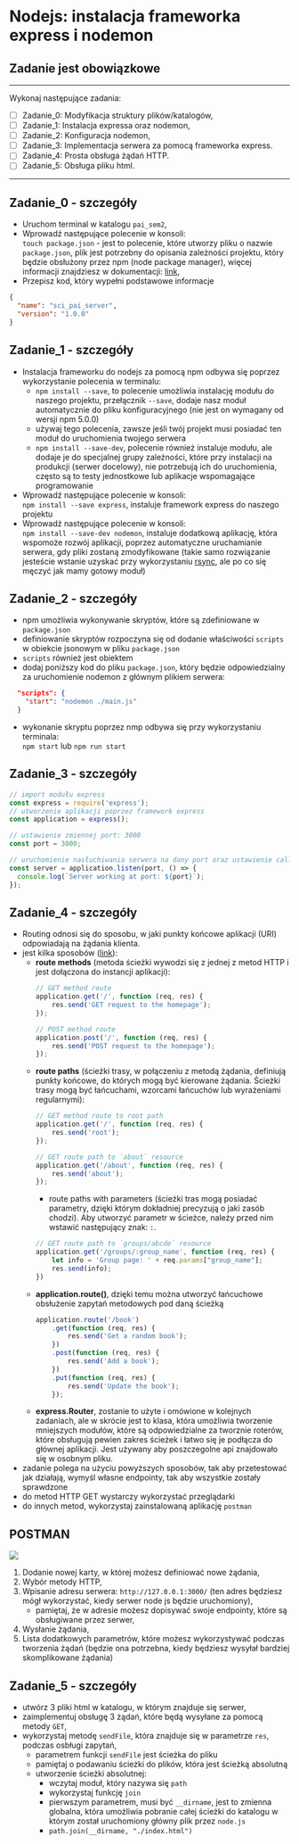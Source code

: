 # Nodejs: instalacja frameworka express i nodemon
## Zadanie jest obowiązkowe

***

Wykonaj następujące zadania:
- [ ] Zadanie_0: Modyfikacja struktury plików/katalogów,
- [ ] Zadanie_1: Instalacja expressa oraz nodemon,
- [ ] Zadanie_2: Konfiguracja nodemon,
- [ ] Zadanie_3: Implementacja serwera za pomocą frameworka express.
- [ ] Zadanie_4: Prosta obsługa żądań HTTP.
- [ ] Zadanie_5: Obsługa pliku html.

***

## Zadanie_0 - szczegóły
- Uruchom terminal w katalogu `pai_sem2`,
- Wprowadź następujące polecenie w konsoli: \
`touch package.json` - jest to polecenie, które utworzy pliku o nazwie `package.json`, plik jest potrzebny do opisania zależności projektu, który będzie obsłużony przez npm (node package manager), więcej informacji znajdziesz w dokumentacji: [link](https://docs.npmjs.com/cli/v7/configuring-npm/package-json),
- Przepisz kod, który wypełni podstawowe informacje
```json
{
  "name": "sci_pai_server",
  "version": "1.0.0"
}
```

## Zadanie_1 - szczegóły
- Instalacja frameworku do nodejs za pomocą npm odbywa się poprzez wykorzystanie polecenia w terminalu:
    - `npm install --save`, to polecenie umożliwia instalację modułu do naszego projektu, przełącznik `--save`, dodaje nasz moduł automatycznie do pliku konfiguracyjnego (nie jest on wymagany od wersji npm 5.0.0)
    - używaj tego polecenia, zawsze jeśli twój projekt musi posiadać ten moduł do uruchomienia twojego serwera
    - `npm install --save-dev`, polecenie również instaluje modułu, ale dodaje je do specjalnej grupy zależności, które przy instalacji na produkcji (serwer docelowy), nie potrzebują ich do uruchomienia, często są to testy jednostkowe lub aplikacje wspomagające programowanie
- Wprowadź następujące polecenie w konsoli: \
`npm install --save express`, instaluje framework express do naszego projektu
- Wprowadź następujące polecenie w konsoli: \
`npm install --save-dev nodemon`, instaluje dodatkową aplikację, która wspomoże rozwój aplikacji, poprzez automatyczne uruchamianie serwera, gdy pliki zostaną zmodyfikowane (takie samo rozwiązanie jesteście wstanie uzyskać przy wykorzystaniu [rsync](https://linuxize.com/post/how-to-use-rsync-for-local-and-remote-data-transfer-and-synchronization/), ale po co się męczyć jak mamy gotowy moduł)

## Zadanie_2 - szczegóły
- npm umożliwia wykonywanie skryptów, które są zdefiniowane w `package.json`
- definiowanie skryptów rozpoczyna się od dodanie właściwości `scripts` w obiekcie jsonowym w pliku `package.json`
- `scripts` również jest obiektem
- dodaj poniższy kod do pliku `package.json`, który będzie odpowiedzialny za uruchomienie nodemon z głównym plikiem serwera:
```json
  "scripts": {
    "start": "nodemon ./main.js"
  }
```
- wykonanie skryptu poprzez nmp odbywa się przy wykorzystaniu terminala: \
`npm start` lub `npm run start`

## Zadanie_3 - szczegóły
```js
// import modułu express
const express = require('express');
// utworzenie aplikacji poprzez framework express
const application = express();

// ustawienie zmiennej port: 3000
const port = 3000;

// uruchomienie nasłuchiwania serwera na dany port oraz ustawienie callbacka, który zostanie wywołany jeśli nasłuchiwanie powiedzie się
const server = application.listen(port, () => {
  console.log(`Server working at port: ${port}`);
});
```

## Zadanie_4 - szczegóły
- Routing odnosi się do sposobu, w jaki punkty końcowe aplikacji (URI) odpowiadają na żądania klienta.
- jest kilka sposobów ([link](http://expressjs.com/en/guide/routing.html)):
    - **route methods** (metoda ścieżki wywodzi się z jednej z metod HTTP i jest dołączona do instancji aplikacji):
        ```js
        // GET method route
        application.get('/', function (req, res) {
            res.send('GET request to the homepage');
        });

        // POST method route
        application.post('/', function (req, res) {
            res.send('POST request to the homepage');
        });
        ```
    - **route paths** (ścieżki trasy, w połączeniu z metodą żądania, definiują punkty końcowe, do których mogą być kierowane żądania. Ścieżki trasy mogą być łańcuchami, wzorcami łańcuchów lub wyrażeniami regularnymi):
        ```js
        // GET method route to root path
        application.get('/', function (req, res) {
            res.send('root');
        });

        // GET route path to `about` resource
        application.get('/about', function (req, res) {
            res.send('about');
        });
        ```
        - route paths with parameters (ścieżki tras mogą posiadać parametry, dzięki którym dokładniej precyzują o jaki zasób chodzi). Aby utworzyć parametr w ścieżce, należy przed nim wstawić następujący znak: `:`.
        ```js
        // GET route path to `groups/abcde` resource
        application.get('/groups/:group_name', function (req, res) {
            let info = 'Group page: ' + req.params["group_name"];
            res.send(info);
        })
        ```
    - **application.route()**, dzięki temu można utworzyć łańcuchowe obsłużenie zapytań metodowych pod daną ścieżką
        ```js
        application.route('/book')
            .get(function (req, res) {
                res.send('Get a random book');
            })
            .post(function (req, res) {
                res.send('Add a book');
            })
            .put(function (req, res) {
                res.send('Update the book');
            });
        ```
    - **express.Router**, zostanie to użyte i omówione w kolejnych zadaniach, ale w skrócie jest to klasa, która umożliwia tworzenie mniejszych modułów, które są odpowiedzialne za tworznie roterów, które obsługują pewien zakres ścieżek i łatwo się je podłącza do głównej aplikacji. Jest używany aby poszczegolne api znajdowało się w osobnym pliku.
- zadanie polega na użyciu powyższych sposobów, tak aby przetestować jak działają, wymyśl własne endpointy, tak aby wszystkie zostały sprawdzone
- do metod HTTP GET wystarczy wykorzystać przeglądarki
- do innych metod, wykorzystaj zainstalowaną aplikację `postman`

## POSTMAN
![](./assets/zadanie_07/postman.png)
1. Dodanie nowej karty, w której możesz definiować nowe żądania,
2. Wybór metody HTTP,
3. Wpisanie adresu serwera: `http://127.0.0.1:3000/` (ten adres będziesz mógł wykorzystać, kiedy serwer node js będzie uruchomiony),
    - pamiętaj, że w adresie możesz dopisywać swoje endpointy, które są obsługiwane przez serwer,
4. Wysłanie żądania,
5. Lista dodatkowych parametrów, które możesz wykorzystywać podczas tworzenia żądań (będzie ona potrzebna, kiedy będziesz wysyłał bardziej skomplikowane żądania)

## Zadanie_5 - szczegóły
- utwórz 3 pliki html w katalogu, w którym znajduje się serwer,
- zaimplementuj obsługę 3 żądań, które będą wysyłane za pomocą metody `GET`,
- wykorzystaj metodę `sendFile`, która znajduje się w parametrze `res`, podczas osbługi zapytań,
    - parametrem funkcji `sendFile` jest ścieżka do pliku
    - pamiętaj o podawaniu ścieżki do plików, która jest ścieżką absolutną
    - utworzenie ścieżki absolutnej:
        - wczytaj moduł, który nazywa się `path`
        - wykorzystaj funkcję `join`
        - pierwszym parametrem, musi być `__dirname`, jest to zmienna globalna, która umożliwia pobranie całej ścieżki do katalogu w którym został uruchomiony główny plik przez `node.js`
        - `path.join(__dirname, "./index.html")`
